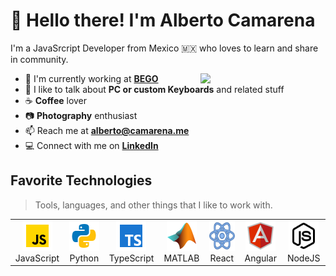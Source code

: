 # 👋 Hello there! I'm Alberto Camarena

I'm a JavaSrcript Developer from Mexico 🇲🇽 who loves to learn and share in community.  

<img align='right' src='https://octodex.github.com/images/hula_loop_octodex03.gif' width='200'>

- 🏢 I'm currently working at **[BEGO](https://bego.ai)**
- 💬 I like to talk about **PC or custom Keyboards** and related stuff
- ☕️ **Coffee** lover
- 📷 **Photography** enthusiast
- 📫 Reach me at **<alberto@camarena.me>**
- 💻 Connect with me on **[LinkedIn](www.linkedin.com/in/albertocamarena-dev)**

## Favorite Technologies

> Tools, languages, and other things that I like to work with.

<table>
  <tr>
    <td align="center" width="96">
      <a href="#macropower-tech">
        <img src="./img/javascript.svg" width="48" height="48" alt="JavaScript" />
      </a>
      <br>JavaScript
    </td>
    <td align="center" width="96">
      <a href="#macropower-tech">
        <img src="./img/python.svg" width="48" height="48" alt="Python" />
      </a>
      <br>Python
    </td>
    <td align="center" width="96">
      <a href="#macropower-tech">
        <img src="./img/typescript.svg" width="48" height="48" alt="TypeScript" />
      </a>
      <br>TypeScript
    </td>
    <td align="center" width="96">
      <a href="#macropower-tech" >
        <img src="./img/matlab.svg" width="48" height="48" alt="Matlab" />
      </a>
      <br>MATLAB
    </td>
    <td align="center" width="96">
      <a href="#macropower-tech" >
        <img src="./img/react.svg" width="48" height="48" alt="React" />
      </a>
      <br>React
    </td>
    <td align="center"  width="96">
      <a href="#macropower-tech">
        <img src="./img/angular.svg" width="48" height="48" alt="Angular" />
      </a>
      <br>Angular
    </td>
    <td align="center" width="96">
      <a href="#macropower-tech" >
        <img src="./img/nodejs.svg" width="48" height="48" alt="Grafana" />
      </a>
      <br>NodeJS
    </td>
  </tr>
</table>

<!-- In the future I'll like to add more of the non dev stuff like 3d printing, modeling, etc. -->
